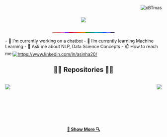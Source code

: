 <p align="right"> <img src="https://komarev.com/ghpvc/?username=xBTmas&label=Profile%20views&color=0e75b6&size=24&style=flat" alt="xBTmas" /> </p>

<h3 align="center">
  <img src="https://readme-typing-svg.herokuapp.com/?font=Righteous&size=35&center=true&vCenter=true&width=1600&height=70&duration=4000&lines=Hello+There!+I'm+Aryan+" />
</h3>
<p align="center">
  <img src="https://raw.githubusercontent.com/JaKooLit/Hyprland-Dots/main/assets/latte.png" width="200" />
</p>
<div></div>
- 🔭 I’m currently working on a chatbot
- 🌱 I’m currently learning Machine Learning
- 💬 Ask me about NLP, Data Science Concepts
- 📫 How to reach me:<a href="https://www.linkedin.com/in/asinha20/" target="blank"><img align="center" src="https://raw.githubusercontent.com/rahuldkjain/github-profile-readme-generator/master/src/images/icons/Social/linked-in-alt.svg" alt="https://www.linkedin.com/in/asinha20/" height="30" width="40" /></a>

<h2 align="center">👨‍💻 Repositories 👨‍💻</h2>
<br>
<div width="100%" align="center">
  <a align="left" href="https://github.com/xbtmas/RAG-Chatbot" title="RAG-Chatbot"><img align="left" height="115" src="https://github-readme-stats.vercel.app/api/pin/?username=xbtmas&repo=RAG-Chatbot&theme=react&border_color=61dafb&border_radius=10"></a>
  <a align="right" href="https://github.com/xBTmas/Research-Paper-Implementation" title="Research-Paper-Implementation"><img align="right" height="115" src="https://github-readme-stats.vercel.app/api/pin/?username=xbtmas&repo=Research-Paper-Implementation&theme=react&border_color=61dafb&border_radius=10"></a>
</div>

<br/><br/><br/><br/><br/><br/>

<h4 align="center">
  <a href="https://github.com/xBTmas?tab=repositories" title="Show Repositories">🔎 Show More 🔍</a>
</h4>

